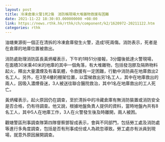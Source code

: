 ```yaml
---
layout: post
title: 冷凍倉庫火警1死2傷　消防稱現場大堆雜物救援有困難
date: 2021-11-22 18:30:03.000000000 +08:00
link: https://news.rthk.hk/rthk/ch/component/k2/1620972-20211122.htm
categories: rthk
---
```


油塘東源街一個正在清拆的冷凍倉庫發生火警，造成1死兩傷。消防表示，死者是在倉庫的地庫位置被救出。

消防處助理消防區長黃炳權表示，下午約1時51分接報，3分鐘後抵達火警現場，在面積30米乘40米的地庫的其中一個角落，有大堆雜物，包括發泡膠及隔熱物料起火，釋出大量濃煙及有毒氣體，令救援有一定困難，行動中消防員在地庫救出2名工人。另外，在3至4樓的棚架位置，以雲梯救出另1名工人，其中在地庫救出的兩人，因吸入濃煙昏迷，3人被送往聯合醫院救治，其中1名在地庫救出的工人死亡。

黃炳權表示，起火原因仍在調查，至於清拆中的冷藏倉庫有無消防裝置或消防安全是否合格，仍有待調查。他又說，根據地盤負責人提供的資料，當時地盤內共有8名工人，其中5人在地庫工作，3人在火警發生後及時離開，兩人被困。

觀塘警區刑事調查隊第四隊督察鄧智成表示，會與不同部門，包括勞工處及消防處等進行多角度調查，包括是否有刑事成份或人為疏忽導致。勞工處亦有派員到現場，就意外原因展開調查。
